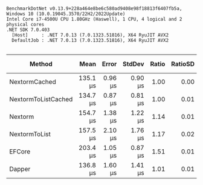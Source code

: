 ```

BenchmarkDotNet v0.13.9+228a464e8be6c580ad9408e98f18813f6407fb5a, Windows 10 (10.0.19045.3570/22H2/2022Update)
Intel Core i7-4500U CPU 1.80GHz (Haswell), 1 CPU, 4 logical and 2 physical cores
.NET SDK 7.0.403
  [Host]     : .NET 7.0.13 (7.0.1323.51816), X64 RyuJIT AVX2
  DefaultJob : .NET 7.0.13 (7.0.1323.51816), X64 RyuJIT AVX2


```
| Method              | Mean     | Error   | StdDev  | Ratio | RatioSD | Gen0   | Allocated | Alloc Ratio |
|-------------------- |---------:|--------:|--------:|------:|--------:|-------:|----------:|------------:|
| NextormCached       | 135.1 μs | 0.96 μs | 0.90 μs |  1.00 |    0.00 | 0.9766 |   2.27 KB |        1.00 |
| NextormToListCached | 134.7 μs | 0.87 μs | 0.81 μs |  1.00 |    0.01 | 1.2207 |   2.59 KB |        1.14 |
| Nextorm             | 154.7 μs | 1.38 μs | 1.22 μs |  1.14 |    0.01 | 1.9531 |   4.23 KB |        1.86 |
| NextormToList       | 157.5 μs | 2.10 μs | 1.76 μs |  1.17 |    0.02 | 2.1973 |   4.55 KB |        2.00 |
| EFCore              | 203.4 μs | 1.05 μs | 0.87 μs |  1.51 |    0.01 | 5.1270 |  10.49 KB |        4.62 |
| Dapper              | 136.8 μs | 1.60 μs | 1.41 μs |  1.01 |    0.01 | 0.7324 |   1.88 KB |        0.83 |
